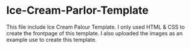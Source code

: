 # Ice-Cream-Parlor-Template
This file include Ice Cream Palour Template.
I only used HTML & CSS to create the frontpage of this template.
I also uploaded the images as an example use to create this template.
